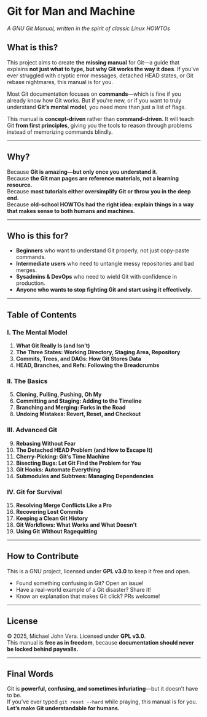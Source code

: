 # Git for Man and Machine
*A GNU Git Manual, written in the spirit of classic Linux HOWTOs*

## What is this?
This project aims to create **the missing manual** for Git—a guide that explains **not just what to type, but why Git works the way it does**. If you've ever struggled with cryptic error messages, detached HEAD states, or Git rebase nightmares, this manual is for you.

Most Git documentation focuses on **commands**—which is fine if you already know how Git works. But if you're new, or if you want to truly understand **Git’s mental model**, you need more than just a list of flags.  

This manual is **concept-driven** rather than **command-driven**. It will teach Git **from first principles**, giving you the tools to reason through problems instead of memorizing commands blindly.

---

## Why?
Because **Git is amazing—but only once you understand it.**  
Because **the Git man pages are reference materials, not a learning resource.**  
Because **most tutorials either oversimplify Git or throw you in the deep end.**  
Because **old-school HOWTOs had the right idea: explain things in a way that makes sense to both humans and machines.**

---

## Who is this for?
- **Beginners** who want to understand Git properly, not just copy-paste commands.  
- **Intermediate users** who need to untangle messy repositories and bad merges.  
- **Sysadmins & DevOps** who need to wield Git with confidence in production.  
- **Anyone who wants to stop fighting Git and start using it effectively.**  

---

## Table of Contents

### I. The Mental Model
1. **What Git Really Is (and Isn’t)**
2. **The Three States: Working Directory, Staging Area, Repository**
3. **Commits, Trees, and DAGs: How Git Stores Data**
4. **HEAD, Branches, and Refs: Following the Breadcrumbs**

### II. The Basics
5. **Cloning, Pulling, Pushing, Oh My**
6. **Committing and Staging: Adding to the Timeline**
7. **Branching and Merging: Forks in the Road**
8. **Undoing Mistakes: Revert, Reset, and Checkout**

### III. Advanced Git
9. **Rebasing Without Fear**
10. **The Detached HEAD Problem (and How to Escape It)**
11. **Cherry-Picking: Git’s Time Machine**
12. **Bisecting Bugs: Let Git Find the Problem for You**
13. **Git Hooks: Automate Everything**
14. **Submodules and Subtrees: Managing Dependencies**

### IV. Git for Survival
15. **Resolving Merge Conflicts Like a Pro**
16. **Recovering Lost Commits**
17. **Keeping a Clean Git History**
18. **Git Workflows: What Works and What Doesn’t**
19. **Using Git Without Ragequitting**

---

## How to Contribute
This is a GNU project, licensed under **GPL v3.0** to keep it free and open.  

- Found something confusing in Git? Open an issue!  
- Have a real-world example of a Git disaster? Share it!  
- Know an explanation that makes Git click? PRs welcome!  

---

## License
© 2025, Michael John Vera. Licensed under **GPL v3.0**.  
This manual is **free as in freedom**, because **documentation should never be locked behind paywalls.**  

---

## Final Words
Git is **powerful, confusing, and sometimes infuriating**—but it doesn’t have to be.  
If you’ve ever typed `git reset --hard` while praying, this manual is for you.  
**Let’s make Git understandable for humans.**  
